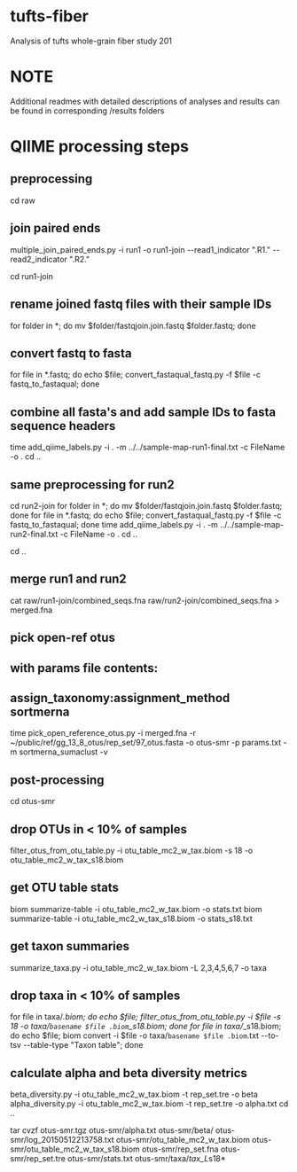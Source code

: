 # tufts-fiber
Analysis of tufts whole-grain fiber study 201

# NOTE
Additional readmes with detailed descriptions of analyses and results can be found in corresponding /results folders

# QIIME processing steps

## preprocessing
cd raw
## join paired ends
multiple_join_paired_ends.py -i run1 -o run1-join --read1_indicator ".R1." --read2_indicator ".R2."

cd run1-join
## rename joined fastq files with their sample IDs
for folder in *; do mv $folder/fastqjoin.join.fastq $folder.fastq; done
## convert fastq to fasta
for file in *.fastq; do echo $file; convert_fastaqual_fastq.py -f $file -c fastq_to_fastaqual; done
## combine all fasta's and add sample IDs to fasta sequence headers
time add_qiime_labels.py -i . -m ../../sample-map-run1-final.txt -c FileName -o .
cd ..

## same preprocessing for run2
cd run2-join
for folder in *; do mv $folder/fastqjoin.join.fastq $folder.fastq; done
for file in *.fastq; do echo $file; convert_fastaqual_fastq.py -f $file -c fastq_to_fastaqual; done
time add_qiime_labels.py -i . -m ../../sample-map-run2-final.txt -c FileName -o .
cd ..

cd ..
## merge run1 and run2
cat raw/run1-join/combined_seqs.fna raw/run2-join/combined_seqs.fna > merged.fna


## pick open-ref otus
## with params file contents:
## assign_taxonomy:assignment_method	sortmerna
time pick_open_reference_otus.py -i merged.fna -r ~/public/ref/gg_13_8_otus/rep_set/97_otus.fasta -o otus-smr -p params.txt -m sortmerna_sumaclust -v 


## post-processing
cd otus-smr

## drop OTUs in < 10% of samples
filter_otus_from_otu_table.py -i otu_table_mc2_w_tax.biom -s 18 -o otu_table_mc2_w_tax_s18.biom

## get OTU table stats
biom summarize-table -i otu_table_mc2_w_tax.biom -o stats.txt
biom summarize-table -i otu_table_mc2_w_tax_s18.biom -o stats_s18.txt

## get taxon summaries
summarize_taxa.py -i otu_table_mc2_w_tax.biom -L 2,3,4,5,6,7 -o taxa

## drop taxa in < 10% of samples
for file in taxa/*.biom; do echo $file; filter_otus_from_otu_table.py -i $file -s 18 -o taxa/`basename $file .biom`_s18.biom; done
for file in taxa/*_s18.biom; do echo $file; biom convert -i $file -o taxa/`basename $file .biom`.txt --to-tsv --table-type "Taxon table"; done

## calculate alpha and beta diversity metrics
beta_diversity.py -i otu_table_mc2_w_tax.biom -t rep_set.tre -o beta
alpha_diversity.py -i otu_table_mc2_w_tax.biom -t rep_set.tre -o alpha.txt
cd ..

tar cvzf otus-smr.tgz otus-smr/alpha.txt otus-smr/beta/ otus-smr/log_20150512213758.txt otus-smr/otu_table_mc2_w_tax.biom otus-smr/otu_table_mc2_w_tax_s18.biom otus-smr/rep_set.fna otus-smr/rep_set.tre otus-smr/stats.txt otus-smr/taxa/*tax_L*s18*


